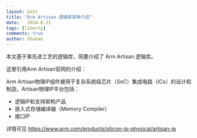 ```yaml
---
layout: post
title: "Arm Artisan 逻辑库简单介绍"
date:   2024-8-21
tags: [liberty]
comments: true
author: Shuhao
---
```


本文基于某先进工艺的逻辑库，简要介绍了 Arm Artisan 逻辑库。

这里引用Arm Artisan官网的介绍：

Arm Artisan物理IP组件被用于复杂系统级芯片（SoC）集成电路（ICs）的设计和制造。Artisan物理IP平台包括：

- 逻辑IP和支持架构产品
- 嵌入式存储编译器（Memory Compiler）
- 接口IP

详情可见 https://www.arm.com/products/silicon-ip-physical/artisan-ip

